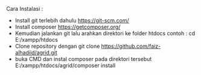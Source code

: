 Cara Instalasi :
- Install git terlebih dahulu https://git-scm.com/
- Install composer https://getcomposer.org/
- Kemudian jalankan git lalu arahkan direktori ke folder htdocs contoh : cd E:/xampp/htdocs
- Clone repository dengan git clone https://github.com/faiz-alhadiid/agrid.git
- buka CMD dan instal composer pada direktori tersebut E:/xampp/htdocs/agrid/composer install
